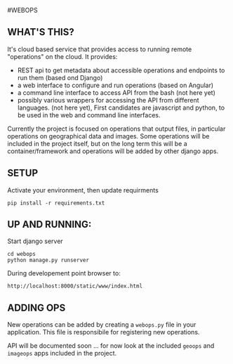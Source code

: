 #WEBOPS
## WHAT'S THIS?
It's cloud based service that provides access to running remote "operations" on the cloud.
It provides:
* REST api to get metadata about accessible operations and endpoints to run them (based ond Django)
* a web interface to configure and run operations (based on Angular)
* a command line interface to access API from the bash (not here yet)
* possibly various wrappers for accessing the API from different languages. (not here yet), First candidates are javascript and python, to be used in the web and command line interfaces.

Currently the project is focused on operations that output files, in particular operations on geographical data and images.
Some operations will be included in the project itself, but on the long term this will be a container/framework and operations will be added by other django apps. 

## SETUP 
Activate your environment, then update requirments
    
    pip install -r requirements.txt


## UP AND RUNNING:
Start django server

    cd webops
    python manage.py runserver


During developement point browser to:

    http://localhost:8000/static/www/index.html


    
## ADDING OPS
New operations can be added by creating a `webops.py` file in your application.
This file is responsibile for registering new operations.

API will be documented soon ... for now look at the included `geoops` and `imageops` apps included in the project.
